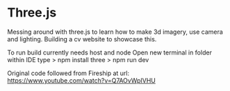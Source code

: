 # Three.js
Messing around with three.js to learn how to make 3d imagery, use camera and lighting. Building a cv website to showcase this.

To run build currently needs host and node
Open new terminal in folder within IDE
type > npm install three
     > npm run dev

Original code followed from Fireship at url: https://www.youtube.com/watch?v=Q7AOvWpIVHU
